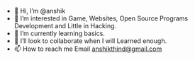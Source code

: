 - 👋 Hi, I’m @anshik
- 👀 I’m interested in Game, Websites, Open Source Programs Development and Little in Hacking.
- 🌱 I’m currently learning basics.
- 💞️ I’ll look to collaborate when I will Learned enough. 
- 📫 How to reach me Email anshikthind@gmail.com

<!---
Anshik-Singh/Anshik-Singh is a ✨ special ✨ repository because its `README.md` (this file) appears on your GitHub profile.
You can click the Preview link to take a look at your changes.
--->
